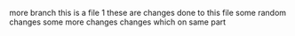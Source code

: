 more branch
this is a file 1
these are changes done to this file
some random changes
some more changes
changes which on same part
